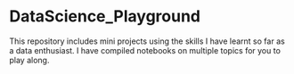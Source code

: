# DataScience_Playground
This repository includes mini projects using the skills I have learnt so far as a data enthusiast. I have compiled notebooks on multiple topics for you to play along.
